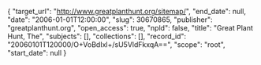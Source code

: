 {
  "target_url": "http://www.greatplanthunt.org/sitemap/", 
  "end_date": null, 
  "date": "2006-01-01T12:00:00", 
  "slug": 30670865, 
  "publisher": "greatplanthunt.org", 
  "open_access": true, 
  "npld": false, 
  "title": "Great Plant Hunt, The", 
  "subjects": [], 
  "collections": [], 
  "record_id": "20060101T120000/O+VoBdIxl+/sU5VldFkxqA==", 
  "scope": "root", 
  "start_date": null
}

